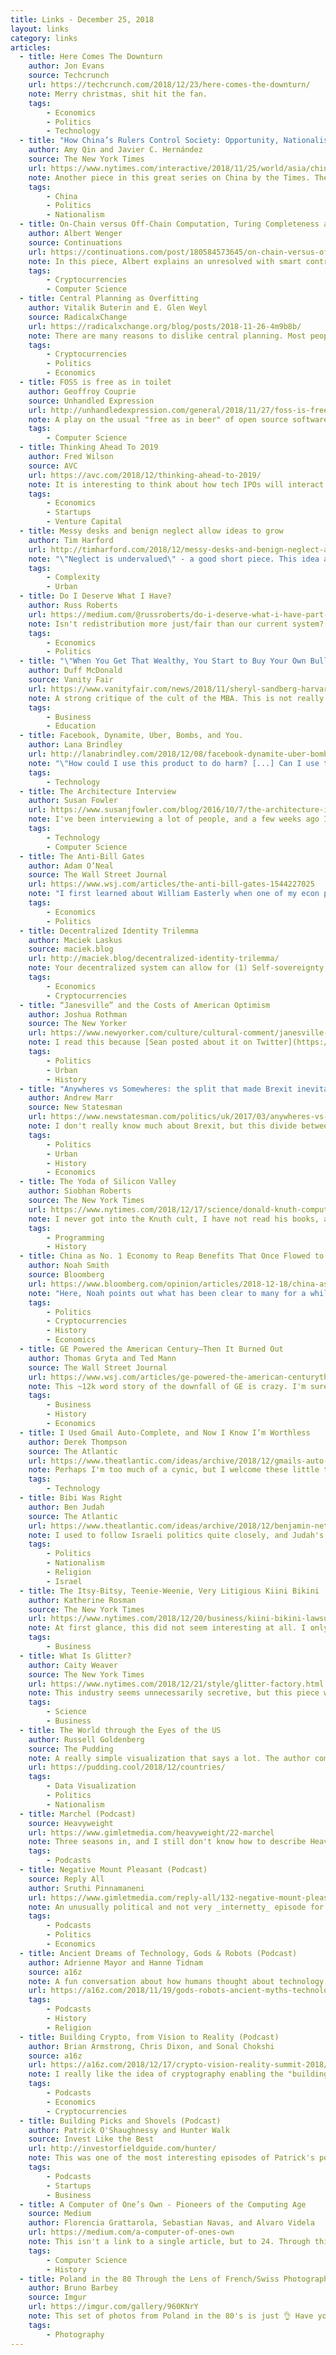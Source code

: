 ```yaml
---
title: Links - December 25, 2018
layout: links
category: links
articles:
  - title: Here Comes The Downturn
    author: Jon Evans
    source: Techcrunch
    url: https://techcrunch.com/2018/12/23/here-comes-the-downturn/
    note: Merry christmas, shit hit the fan.
    tags:
        - Economics
        - Politics
        - Technology
  - title: "How China’s Rulers Control Society: Opportunity, Nationalism, Fear"
    author: Amy Qin and Javier C. Hernández
    source: The New York Times
    url: https://www.nytimes.com/interactive/2018/11/25/world/asia/china-freedoms-control.html
    note: Another piece in this great series on China by the Times. There's so much packed in here and in the rest of the series that I don't even know what to highlight. Just go read it.
    tags:
        - China
        - Politics
        - Nationalism
  - title: On-Chain versus Off-Chain Computation, Turing Completeness and Zero Knowledge Proofs
    author: Albert Wenger
    source: Continuations
    url: https://continuations.com/post/180584573645/on-chain-versus-off-chain-computation-turing
    note: In this piece, Albert explains an unresolved with smart contracts. He asks, "will a new smart contract cause any existing smart contract to misbehave?" This is a problem I hadn't thought about until now, and it made me wonder, what are some blockchain projects trying to solve for this?
    tags:
        - Cryptocurrencies
        - Computer Science
  - title: Central Planning as Overfitting
    author: Vitalik Buterin and E. Glen Weyl
    source: RadicalxChange
    url: https://radicalxchange.org/blog/posts/2018-11-26-4m9b8b/
    note: There are many reasons to dislike central planning. Most people arguing against it usually point to the [economic calculation problem](https://en.wikipedia.org/wiki/Economic_calculation_problem) and the fact that even if the required data could be collated, which is on its own impossible, we wouldn't have the compute power to make optimal decisions, so instead we should offload this process to markets. In this piece, Buterin and Weyl make an analogy to a [common failure mode](https://en.wikipedia.org/wiki/Overfitting) in statistically inferred systems (not necessarily machine learned) that is even easier to accept. I had not thought about it before, and found it very insightful. In short, they argue that systems with simpler designs, particularly those with less knobs for bureaucrats to fiddle with, are better. Our experience of highly complex systems don't generalize well, so we should aim for less parameters to tune. This in turn also has the advantage of making systems less prone to corruption, since it is harder for the person behind the wheel to hide their actions behind the complex interaction effects of the system. Lastly, they discuss the differences between simple and familiar systems, and how a lot of the structures that organize our lives are actually quite complicated, but we're used to them. You can consider the essay a proposal to apply Occam's razor to political economy.
    tags:
        - Cryptocurrencies
        - Politics
        - Economics
  - title: FOSS is free as in toilet
    author: Geoffroy Couprie
    source: Unhandled Expression
    url: http://unhandledexpression.com/general/2018/11/27/foss-is-free-as-in-toilet.html
    note: A play on the usual "free as in beer" of open source software, denouncing the tragedy of the commons implied by the organization system as it is today. "Let’s own up to the absurdity of talking about a personal freedom that depends mainly on hidden people working for free."
    tags:
        - Computer Science
  - title: Thinking Ahead To 2019
    author: Fred Wilson
    source: AVC
    url: https://avc.com/2018/12/thinking-ahead-to-2019/
    note: It is interesting to think about how tech IPOs will interact with the bear market of the past few weeks. Here Fred argues that it's about time for the private and public markets to sync up once again, and that the startup sector is well positioned to make things work. I'm not so sure.
    tags:
        - Economics
        - Startups
        - Venture Capital
  - title: Messy desks and benign neglect allow ideas to grow
    author: Tim Harford
    url: http://timharford.com/2018/12/messy-desks-and-benign-neglect-allow-ideas-to-grow/
    note: "\"Neglect is undervalued\" - a good short piece. This idea applies to family life, to office productivity, and even urban design. If a space is too controlled, there's no room for emergent behavior."
    tags:
        - Complexity
        - Urban
  - title: Do I Deserve What I Have?
    author: Russ Roberts
    url: https://medium.com/@russroberts/do-i-deserve-what-i-have-part-i-6553091dd85c
    note: Isn't redistribution more just/fair than our current system? What kind of perverse incentives does it introduce? How do we avoid free-loading? And how do we make sure that redistributive taxation doesn't deter innovation and entrepreneurship? As usual, Russ does a good job of asking the big questions and answering them smartly, with simple words. Don't miss out on [Part II](https://medium.com/@russroberts/do-i-deserve-what-i-have-part-ii-9ee3ce75b46e), while we wait for the third installment.
    tags:
        - Economics
        - Politics
  - title: "\"When You Get That Wealthy, You Start to Buy Your Own Bullshit\": The Miseducation of Sheryl Sandberg"
    author: Duff McDonald
    source: Vanity Fair
    url: https://www.vanityfair.com/news/2018/11/sheryl-sandberg-harvard-business-school-leadership
    note: A strong critique of the cult of the MBA. This is not really about Sandberg, who sadly is just the scapegoat, but about the ethics of business, and the problems that arise from the antinomy of objective profit-seeking and subjective value-judgement. The author blames [the great man theory](https://en.wikipedia.org/wiki/Great_man_theory) as rehashed by HBS for many of the woes of the industry. I disagree with a lot of what's said here. In the end nothing gets done without _someone_ making decisions, and I don't think the case method pretends to have The One Objectively Correct Answer, but it's good to think about how respected institutions can improve.
    tags:
        - Business
        - Education
  - title: Facebook, Dynamite, Uber, Bombs, and You.
    author: Lana Brindley
    url: http://lanabrindley.com/2018/12/08/facebook-dynamite-uber-bombs-and-you
    note: "\"How could I use this product to do harm? [...] Can I use this platform, this API, this plugin, this app, this feature  to do something that, as reasonable moral human beings, we feel a little uncomfortable about?\" These questions matter. The author's point is these things shouldn't exist, but instead that there are trade-offs in building them. We should think more about trade-offs."
    tags:
        - Technology
  - title: The Architecture Interview
    author: Susan Fowler
    url: https://www.susanjfowler.com/blog/2016/10/7/the-architecture-interview
    note: I've been interviewing a lot of people, and a few weeks ago I was asked to cover architecture for the first time. I had never built a distributed system until I started working at Apple. Sure, I'd used Heroku with a Redis instance and a Postgres DB, but all of that was totally abstracted away from me. Reading this was an eye-opener as to how much I've learned in the past few years, and it made me reflect on some of the interviews I had while switching teams - even two years ago I already felt skilled at systems design, and that experience is rare. Working at a place like Apple can really distort your perception of what's normal.
    tags:
        - Technology
        - Computer Science
  - title: The Anti-Bill Gates
    author: Adam O’Neal
    source: The Wall Street Journal
    url: https://www.wsj.com/articles/the-anti-bill-gates-1544227025
    note: "I first learned about William Easterly when one of my econ professors handed me his book, _The Elusive Quest for Growth: Economists' Adventures and Misadventures in the Tropics_. I read that a few years ago, and by now have forgotten many of its anecdotes, but its key point resonated with me and shaped a lot of my intuition behind economics. Essentially, Easterly shows that the classic top-down technocratic solutions that make up foreign aid tend to backfire in unexpected ways because they're full of perverse incentives for businesses, bureaucrats, and individuals alike. The headline, and part of the article, opposes his views to those of Bill Gates which is gimmicky and click-baity, but the content is substantial. For a deeper dive into Easterly's thought, check out his [Econtalk episodes](https://www.econlib.org/econtalk-by-featured-guest-and-letter/?selected_letter=E#WilliamEasterly), or obviously check out his actual work EQG is a pretty easy read."
    tags:
        - Economics
        - Politics
  - title: Decentralized Identity Trilemma
    author: Maciek Laskus
    source: maciek.blog
    url: http://maciek.blog/decentralized-identity-trilemma/
    note: Your decentralized system can allow for (1) Self-sovereignty, (2) Privacy-preservation, (3) Sybil-resistance. Pick two.
    tags:
        - Economics
        - Cryptocurrencies
  - title: “Janesville” and the Costs of American Optimism
    author: Joshua Rothman
    source: The New Yorker
    url: https://www.newyorker.com/culture/cultural-comment/janesville-and-the-dangers-of-american-optimism
    note: I read this because [Sean posted about it on Twitter](https://twitter.com/SeanLavery/status/1073623811881398273). Turns out his family comes from there, which I didn't know until after I read the article and told him I was adding this to my to-read pile. I have a very hard time understanding company towns. This book will be a good start.
    tags:
        - Politics
        - Urban
        - History
  - title: "Anywheres vs Somewheres: the split that made Brexit inevitable"
    author: Andrew Marr
    source: New Statesman
    url: https://www.newstatesman.com/politics/uk/2017/03/anywheres-vs-somewheres-split-made-brexit-inevitable
    note: I don't really know much about Brexit, but this divide between "any-wheres" and "some-wheres" is an interesting one. For a while, I've been making a similar argument about the cosmopolitan urban elites vs secluded rural communities elsewhere in the world.
    tags:
        - Politics
        - Urban
        - History
        - Economics
  - title: The Yoda of Silicon Valley
    author: Siobhan Roberts
    source: The New York Times
    url: https://www.nytimes.com/2018/12/17/science/donald-knuth-computers-algorithms-programming.html
    note: I never got into the Knuth cult, I have not read his books, and don't pretend to know much about his research, but I know he's a highly influential figure who changed the field of computer scince again and again in the last ~60 years. Reading about him, and how he spends his time these days was fascinating.
    tags:
        - Programming
        - History
  - title: China as No. 1 Economy to Reap Benefits That Once Flowed to U.S.
    author: Noah Smith
    source: Bloomberg
    url: https://www.bloomberg.com/opinion/articles/2018-12-18/china-as-no-1-economy-to-reap-benefits-that-once-flowed-to-u-s
    note: "Here, Noah points out what has been clear to many for a while: China is already the main world power, and the trend says that's not gonna change. Still wrapping my head around the obvious implications & struggling to understand 2nd/3rd order effects. It made me think of [this piece](https://www.nytimes.com/2018/12/18/business/dealbook/digital-reserve-currency.html) by Brian Brooks, the chief legal officer of Coinbase. If the replacement of the USD as the world reserve currency is a real worry near-term, it would be a good strategy for the US to push for a non-sovereign-backed currency instead of ceding the position to China. It's like a kid, who knowing he's lost the game, grabs the ball and takes it home with him early."
    tags:
        - Politics
        - Cryptocurrencies
        - History
        - Economics
  - title: GE Powered the American Century—Then It Burned Out
    author: Thomas Gryta and Ted Mann
    source: The Wall Street Journal
    url: https://www.wsj.com/articles/ge-powered-the-american-centurythen-it-burned-out-11544796010
    note: This ~12k word story of the downfall of GE is crazy. I'm sure someone has studied it well, but don't conglomerates go totally in the opposite direction of Coasian theory of the firm? Odd that the paper it comes from was written in the golden era of conglomerates. The section on GE Capital overtaking the industrial “real economy” branch of GE has a lot of echoes of Braeburn Capital. Odd to think of the financialization of industrial giants.
    tags:
        - Business
        - History
        - Economics
  - title: I Used Gmail Auto-Complete, and Now I Know I’m Worthless
    author: Derek Thompson
    source: The Atlantic
    url: https://www.theatlantic.com/ideas/archive/2018/12/gmails-auto-complete-feature-makes-us-feel-like-robots/578155/
    note: Perhaps I'm too much of a cynic, but I welcome these little time saving technologies. They help me more than they make me doubt my humanity. Thompson says near the end that "to see these technologies in action is to be confronted with the fact that we are not so very special or unique." Good, someone had to break it to us.
    tags:
        - Technology
  - title: Bibi Was Right
    author: Ben Judah
    source: The Atlantic
    url: https://www.theatlantic.com/ideas/archive/2018/12/benjamin-netanyahu-predicted-rise-authoritarianism/578374/
    note: I used to follow Israeli politics quite closely, and Judah's reflections here echo a lot of my own opinions. I remember grasping, as a 15 or 16 year old, for the first time grasping that Israel can't be both democratic and Jewish in the long run, and how that realization changed so much of my world view. The world is going in a strange direction.
    tags:
        - Politics
        - Nationalism
        - Religion
        - Israel
  - title: The Itsy-Bitsy, Teenie-Weenie, Very Litigious Kiini Bikini
    author: Katherine Rosman
    source: The New York Times
    url: https://www.nytimes.com/2018/12/20/business/kiini-bikini-lawsuit-ipek-irgit-solange-ferrarini.html
    note: At first glance, this did not seem interesting at all. I only read it because several people I respect brought it up on Twitter as a great read, and it was! TL;DR this is a crazy story about a turkish woman who started a fashion company that sold a ton of really high end bikinis, then a bunch of companies like Victorias Secret and Neiman Marcus started copying her, so she sued them over it. In the end, she settled with VS, but it turns out she had copied the design herself from a woman in Brazil who sells bikinis at the beach, and there’s a whole legal shit-show about what copyright is supposed to be surrounding this case. Super interesting.
    tags:
        - Business
  - title: What Is Glitter?
    author: Caity Weaver
    source: The New York Times
    url: https://www.nytimes.com/2018/12/21/style/glitter-factory.html
    note: This industry seems unnecessarily secretive, but this piece was pretty fun. It's good science writing, although, I have to say, the self-deprecating tone felt a bit out of place for the NYT. I had never really thought about how glitter is made, and had always assumed it was some kind of shredded/pulverized metal. I guess it makes sense that it's mainly plastic, since that's much cheaper, but, again, I'd  never thought of it.
    tags:
        - Science
        - Business
  - title: The World through the Eyes of the US
    author: Russell Goldenberg
    source: The Pudding
    note: A really simple visualization that says a lot. The author combed through 741,576 section front headlines since 1900, looking for which country got the most mentions in any given month. It's pretty amazing how much attention Britain was given early on, and how much reporting about wars takes up the front page. Germany and then the Axis take over during the world wars, then there's Russia during the cold war, followed Vietnam and Iraq. The fact that China takes up so much of the last ten years is also telling. This is a great project, I just wish the articles were linked, too.
    url: https://pudding.cool/2018/12/countries/
    tags:
        - Data Visualization
        - Politics
        - Nationalism
  - title: Marchel (Podcast)
    source: Heavyweight
    url: https://www.gimletmedia.com/heavyweight/22-marchel
    note: Three seasons in, and I still don't know how to describe Heavyweight. Jonathan Goldstein somehow manages to create amazing stories where I can initially see none. This time around, he tracks down the single guy who blew it during the filming of [Russian Ark](https://en.wikipedia.org/wiki/Russian_Ark), an experimental single-shot full-length movie I had never heard of.
    tags:
        - Podcasts
  - title: Negative Mount Pleasant (Podcast)
    source: Reply All
    author: Sruthi Pinnamaneni
    url: https://www.gimletmedia.com/reply-all/132-negative-mount-pleasant
    note: An unusually political and not very _internetty_ episode for this show, but still a very interesting listen about the interactions between local governments and corporations. It pairs nicely with [this Planet Money episode about Amazon and NYC](https://www.npr.org/sections/money/2018/12/07/674256473/episode-880-is-amazon-good-for-new-york).
    tags:
        - Podcasts
        - Politics
        - Economics
  - title: Ancient Dreams of Technology, Gods & Robots (Podcast)
    author: Adrienne Mayor and Hanne Tidnam
    source: a16z
    note: A fun conversation about how humans thought about technology thousands of years ago, and how little some things have changed. I had never heard about [Talos](https://en.wikipedia.org/wiki/Talos) and especially liked that part of the podcast.
    url: https://a16z.com/2018/11/19/gods-robots-ancient-myths-technology-mayor/
    tags:
        - Podcasts
        - History
        - Religion
  - title: Building Crypto, from Vision to Reality (Podcast)
    author: Brian Armstrong, Chris Dixon, and Sonal Chokshi
    source: a16z
    url: https://a16z.com/2018/12/17/crypto-vision-reality-summit-2018/
    note: I really like the idea of cryptography enabling the "building blocks" style tech that Web 2.0 companies had promised many years ago. Today, no one wants to build on top of other people's platforms, because historically, platforms end up screweing developers - just ask developers [who built on top of Twitter](https://stratechery.com/2015/twitter-might/). Crypto might finally lay out the right kinds of incentives, and lead us to a place where tiny services can actually ride on others' rails. It's still early days...
    tags:
        - Podcasts
        - Economics
        - Cryptocurrencies
  - title: Building Picks and Shovels (Podcast)
    author: Patrick O'Shaughnessy and Hunter Walk
    source: Invest Like the Best
    url: http://investorfieldguide.com/hunter/
    note: This was one of the most interesting episodes of Patrick's podcast recently. Origin stories are always cool, but especially so when they're so eclectic. Learning a bit about the decisions behind 2nd Life's and YouTube's early economies was fun, but what I found most insightful (by far!) was "is it a value or is it a tactic?" towards the end of the episode. We need to remember why we do the things we do.
    tags:
        - Podcasts
        - Startups
        - Business
  - title: A Computer of One’s Own - Pioneers of the Computing Age
    source: Medium
    author: Florencia Grattarola, Sebastian Navas, and Alvaro Videla
    url: https://medium.com/a-computer-of-ones-own
    note: This isn't a link to a single article, but to 24. Through this advent calendar, these three decided to tell the stories of 24 women who, as they explain, "made today’s computing industry as amazing as it is." The whole set is awesome, but I especially enjoyed reading about [Kathleen Booth](https://medium.com/a-computer-of-ones-own/kathleen-booth-machine-learning-pioneer-7cb8b2ed70c8) and [Wendy Carlos](https://medium.com/a-computer-of-ones-own/wendy-carlos-electronic-music-pioneer-9a795282bb8d).
    tags:
        - Computer Science
        - History
  - title: Poland in the 80 Through the Lens of French/Swiss Photographer Bruno Barbey
    author: Bruno Barbey
    source: Imgur
    url: https://imgur.com/gallery/960KNrY
    note: This set of photos from Poland in the 80's is just 👌 Have you seen other similar photo sets that capture a culture at a single point in time? I'd love to see them!
    tags:
        - Photography
---
```

